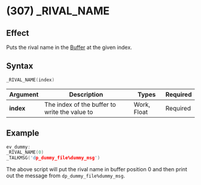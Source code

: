 # (307) _RIVAL_NAME

## Effect

Puts the rival name in the [Buffer](../../introduction.md#text-output-buffer) at the given index.

## Syntax

```c
_RIVAL_NAME(index)
```

| Argument | Description | Types | Required |
| - | - | - | - |
| **index** | The index of the buffer to write the value to | Work, Float | Required |

## Example

```c
ev_dummy:
_RIVAL_NAME(0)
_TALKMSG('dp_dummy_file%dummy_msg')
```

The above script will put the rival name in buffer position 0 and then print out the message from `dp_dummy_file%dummy_msg`.
